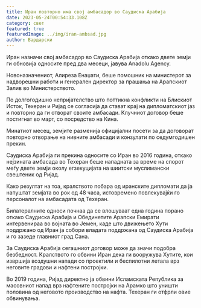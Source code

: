 ```yaml
---
title: Иран повторно има свој амбасадор во Саудиска Арабија
date: 2023-05-24T00:54:33.108Z
category: свет
featured: true
featuredImage: ../img/iran-ambsad.jpg
author: Вардарски
---
```

Иран назначи свој амбасадор во Саудиска Арабија откако двете земји ги обновија односите пред два месеци, јавува Anadolu Agency.

Новоназначениот, Алиреза Енаџати, беше помошник на министерот за надворешни работи и генерален директор за прашања на Арапскиот Залив во Министерството.

По долгогодишно непријателство што поттикна конфликти на Блискиот Исток, Техеран и Ријад се согласија да стават крај на дипломатскиот јаз и повторно да ги отворат своите амбасади. Клучниот договор беше постигнат во март, со посредство на Кина.

Минатиот месец, земјите разменија официјални посети за да договорат повторно отворање на нивните амбасади и конзулати по седумгодишен прекин.

Саудиска Арабија ги прекина односите со Иран во 2016 година, откако нејзината амбасада во Техеран беше нападната за време на спорот меѓу двете земји околу егзекуцијата на шиитски муслимански свештеник од Ријад.

Како резултат на тоа, кралството побара од иранските дипломати да ја напуштат земјата во рок од 48 часа, истовремено повлекувајќи го персоналот на амбасадата од Техеран.

Билатералните односи почнаа да се влошуваат една година порано откако Саудиска Арабија и Обединетите Арапски Емирати интервенираа во војната во Јемен, каде што движењето Хути поддржано од Иран ја собори владата поддржана од Саудиска Арабија и го зазеде главниот град Сана.

За Саудиска Арабија сегашниот договор може да значи подобра безбедност. Кралството го обвини Иран дека ги вооружува Хутите, кои извршија воздушни напади со проектили и беспилотни летала врз неговите градови и нафтени постројки.

Во 2019 година, Ријад директно ја обвини Исламската Република за масовниот напад врз нафтените постројки на Арамко што уништи половина од неговото производство на нафта. Техеран ги отфрли овие обвинувања.